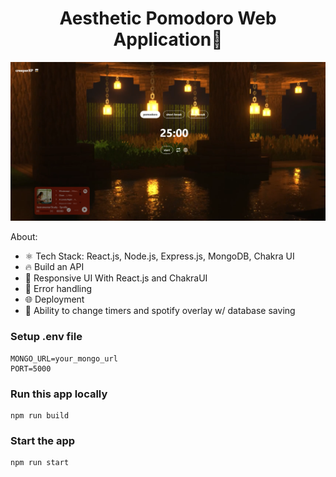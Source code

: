 <h1 align="center">Aesthetic Pomodoro Web Application🚀</h1>

![Demo App](/frontend/public/screenshot-for-readme-pomo.png)

About:

- ⚛️ Tech Stack: React.js, Node.js, Express.js, MongoDB, Chakra UI
- 🔥 Build an API
- 📱 Responsive UI With React.js and ChakraUI
- 🐞 Error handling
- 🌐 Deployment
- 🚀 Ability to change timers and spotify overlay w/ database saving

### Setup .env file

```shell
MONGO_URL=your_mongo_url
PORT=5000
```

### Run this app locally

```shell
npm run build
```

### Start the app

```shell
npm run start
```
